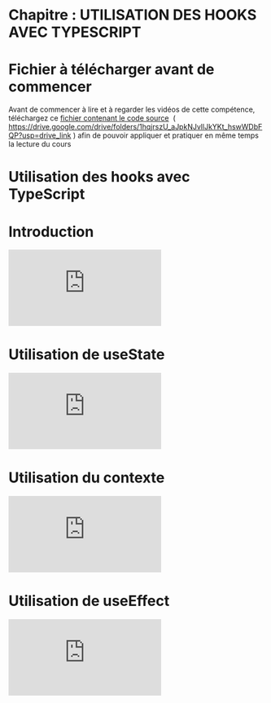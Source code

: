 # Chapitre : UTILISATION DES HOOKS AVEC TYPESCRIPT


# Fichier à télécharger avant de commencer

Avant de commencer à lire et à regarder les vidéos de cette compétence, téléchargez ce [fichier contenant le code source](https://drive.google.com/drive/folders/1hqjrszU_aJpkNJvllJkYKt_hswWDbFQP?usp=drive_link)  ( https://drive.google.com/drive/folders/1hqjrszU_aJpkNJvllJkYKt_hswWDbFQP?usp=drive_link ) afin de pouvoir appliquer et pratiquer en même temps la lecture du cours

# Utilisation des hooks avec TypeScript

# Introduction

<iframe allowfullscreen="true" frameborder="0" src="https://www.youtube.com/embed/IMIFhovfg40"></iframe>

# Utilisation de useState

<iframe allowfullscreen="true" frameborder="0" src="https://www.youtube.com/embed/jSG276GpXgg"></iframe>

# Utilisation du contexte

<iframe allowfullscreen="true" frameborder="0" src="https://www.youtube.com/embed/Orc7IKr4-Hk"></iframe>

# Utilisation de useEffect

<iframe allowfullscreen="true" frameborder="0" src="https://www.youtube.com/embed/vx-b_ygEjOY"></iframe>
